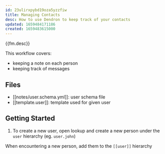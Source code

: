 ```yaml
---
id: 23ulirxpybd19oza5yzzfiw
title: Managing Contacts
desc: How to use Dendron to keep track of your contacts
updated: 1659484171186
created: 1659483615000
---
```


{{fm.desc}}

This workflow covers:
- keeping a note on each person
- keeping track of messages

## Files
- [[notes/user.schema.yml]]: user schema file
- [[template.user]]: template used for given user

## Getting Started

1. To create a new user, open lookup and create a new person under the `user` hierarchy (eg. `user.john`)

When encountering a new person, add them to the `[[user]]` hierarchy